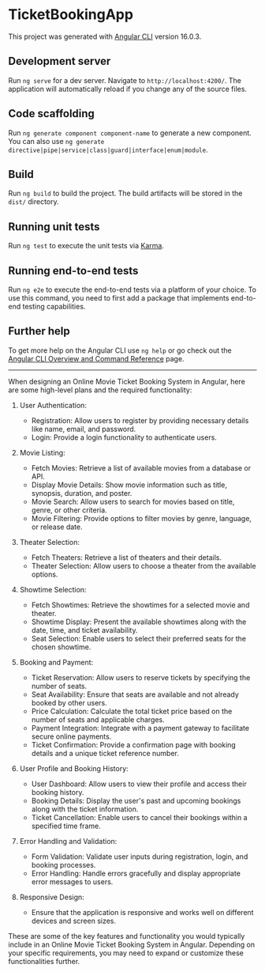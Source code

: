 # TicketBookingApp

This project was generated with [Angular CLI](https://github.com/angular/angular-cli) version 16.0.3.

## Development server

Run `ng serve` for a dev server. Navigate to `http://localhost:4200/`. The application will automatically reload if you change any of the source files.

## Code scaffolding

Run `ng generate component component-name` to generate a new component. You can also use `ng generate directive|pipe|service|class|guard|interface|enum|module`.

## Build

Run `ng build` to build the project. The build artifacts will be stored in the `dist/` directory.

## Running unit tests

Run `ng test` to execute the unit tests via [Karma](https://karma-runner.github.io).

## Running end-to-end tests

Run `ng e2e` to execute the end-to-end tests via a platform of your choice. To use this command, you need to first add a package that implements end-to-end testing capabilities.

## Further help

To get more help on the Angular CLI use `ng help` or go check out the [Angular CLI Overview and Command Reference](https://angular.io/cli) page.

-------------------------------------------------

When designing an Online Movie Ticket Booking System in Angular, here are some high-level plans and the required functionality:

1. User Authentication:
   - Registration: Allow users to register by providing necessary details like name, email, and password.
   - Login: Provide a login functionality to authenticate users.

2. Movie Listing:
   - Fetch Movies: Retrieve a list of available movies from a database or API.
   - Display Movie Details: Show movie information such as title, synopsis, duration, and poster.
   - Movie Search: Allow users to search for movies based on title, genre, or other criteria.
   - Movie Filtering: Provide options to filter movies by genre, language, or release date.

3. Theater Selection:
   - Fetch Theaters: Retrieve a list of theaters and their details.
   - Theater Selection: Allow users to choose a theater from the available options.

4. Showtime Selection:
   - Fetch Showtimes: Retrieve the showtimes for a selected movie and theater.
   - Showtime Display: Present the available showtimes along with the date, time, and ticket availability.
   - Seat Selection: Enable users to select their preferred seats for the chosen showtime.

5. Booking and Payment:
   - Ticket Reservation: Allow users to reserve tickets by specifying the number of seats.
   - Seat Availability: Ensure that seats are available and not already booked by other users.
   - Price Calculation: Calculate the total ticket price based on the number of seats and applicable charges.
   - Payment Integration: Integrate with a payment gateway to facilitate secure online payments.
   - Ticket Confirmation: Provide a confirmation page with booking details and a unique ticket reference number.

6. User Profile and Booking History:
   - User Dashboard: Allow users to view their profile and access their booking history.
   - Booking Details: Display the user's past and upcoming bookings along with the ticket information.
   - Ticket Cancellation: Enable users to cancel their bookings within a specified time frame.

7. Error Handling and Validation:
   - Form Validation: Validate user inputs during registration, login, and booking processes.
   - Error Handling: Handle errors gracefully and display appropriate error messages to users.

8. Responsive Design:
   - Ensure that the application is responsive and works well on different devices and screen sizes.

These are some of the key features and functionality you would typically include in an Online Movie Ticket Booking System in Angular. Depending on your specific requirements, you may need to expand or customize these functionalities further.
